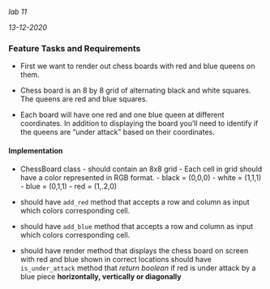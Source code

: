 *lab 11*

*13-12-2020*

### Feature Tasks and Requirements
+ First we want to  render out chess boards with red and blue queens on them.

+ Chess board is an 8 by 8 grid of alternating black and white squares. The queens are red and blue squares.

+ Each board will have one red and one blue queen at different coordinates. In addition to displaying the board you’ll need to identify if the queens are “under attack” based on their coordinates.

#### Implementation
+ ChessBoard class - should contain an 8x8 grid - Each cell in grid should have a color represented in RGB format. - black = (0,0,0) - white = (1,1,1) - blue = (0,1,1) - red = (1,.2,0)

+ should have `add_red` method that accepts a row and column as input which colors corresponding cell.

+ should have `add_blue` method that accepts a row and column as input which colors corresponding cell.

+ should have render method that displays the chess board on screen with red and blue shown in correct locations
should have `is_under_attack` method that *return boolean* if red is under attack by a blue piece **horizontally, vertically or diagonally**

